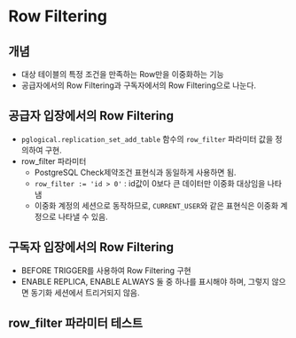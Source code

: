 # Row Filtering

## 개념
- 대상 테이블의 특정 조건을 만족하는 Row만을 이중화하는 기능
- 공급자에서의 Row Filtering과 구독자에서의 Row Filtering으로 나눈다.

## 공급자 입장에서의 Row Filtering 
- `pglogical.replication_set_add_table` 함수의 `row_filter` 파라미터 값을 정의하여 구현.
- row_filter 파라미터
  - PostgreSQL Check제약조건 표현식과 동일하게 사용하면 됨.
  - `row_filter := 'id > 0'` : id값이 0보다 큰 데이터만 이중화 대상임을 나타냄
  - 이중화 계정의 세션으로 동작하므로, `CURRENT_USER`와 같은 표현식은 이중화 계정으로 나타낼 수 있음.

## 구독자 입장에서의 Row Filtering
- BEFORE TRIGGER를 사용하여 Row Filtering 구현
- ENABLE REPLICA, ENABLE ALWAYS 둘 중 하나를 표시해야 하며, 그렇지 않으면 동기화 세션에서 트리거되지 않음.

## row_filter 파라미터 테스트

